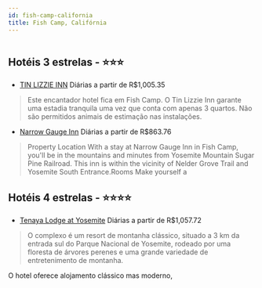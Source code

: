 ```yaml
---
id: fish-camp-california
title: Fish Camp, Califórnia
---
```


<center><img src="https://photos.hotelbeds.com/giata/32/325893/325893a_hb_a_001.jpg" alt="" /></center>


## Hotéis 3 estrelas - ⭐️⭐️⭐️

-    [TIN LIZZIE INN](https://www.hurb.com/hoteis/fish-camp/tin-lizzie-inn-JNP-JP930171?cmp=18055) Diárias a partir de R$1,005.35
   > Este encantador hotel fica em Fish Camp. O Tin Lizzie Inn garante uma estadia tranquila uma vez que conta com apenas 3 quartos. Não são permitidos animais de estimação nas instalações. 
-    [Narrow Gauge Inn](https://www.hurb.com/hoteis/fish-camp/narrow-gauge-inn-JNP-JP560147?cmp=18055) Diárias a partir de R$863.76
   > Property Location With a stay at Narrow Gauge Inn in Fish Camp, you&apos;ll be in the mountains and minutes from Yosemite Mountain Sugar Pine Railroad. This inn is within the vicinity of Nelder Grove Trail and Yosemite South Entrance.Rooms Make yourself a

## Hotéis 4 estrelas - ⭐️⭐️⭐️⭐️

-    [Tenaya Lodge at Yosemite](https://www.hurb.com/hoteis/fish-camp/tenaya-lodge-at-yosemite-JNP-JP043079?cmp=18055) Diárias a partir de R$1,057.72
   > O complexo é um resort de montanha clássico, situado a 3 km da entrada sul do Parque Nacional de Yosemite, rodeado por uma floresta de árvores perenes e uma grande variedade de entretenimento de montanha.

O hotel oferece alojamento clássico mas moderno, 
